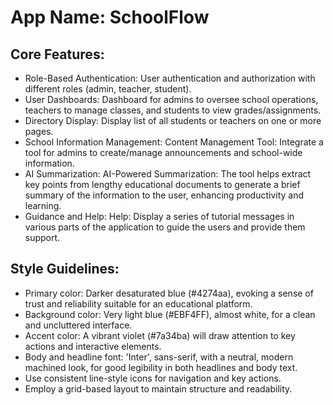 # **App Name**: SchoolFlow

## Core Features:

- Role-Based Authentication: User authentication and authorization with different roles (admin, teacher, student).
- User Dashboards: Dashboard for admins to oversee school operations, teachers to manage classes, and students to view grades/assignments.
- Directory Display: Display list of all students or teachers on one or more pages.
- School Information Management: Content Management Tool: Integrate a tool for admins to create/manage announcements and school-wide information.
- AI Summarization: AI-Powered Summarization: The tool helps extract key points from lengthy educational documents to generate a brief summary of the information to the user, enhancing productivity and learning.
- Guidance and Help: Help: Display a series of tutorial messages in various parts of the application to guide the users and provide them support.

## Style Guidelines:

- Primary color: Darker desaturated blue (#4274aa), evoking a sense of trust and reliability suitable for an educational platform.
- Background color: Very light blue (#EBF4FF), almost white, for a clean and uncluttered interface.
- Accent color: A vibrant violet (#7a34ba) will draw attention to key actions and interactive elements.
- Body and headline font: 'Inter', sans-serif, with a neutral, modern machined look, for good legibility in both headlines and body text.
- Use consistent line-style icons for navigation and key actions.
- Employ a grid-based layout to maintain structure and readability.